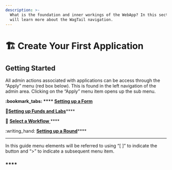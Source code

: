 ```yaml
---
description: >-
  What is the foundation and inner workings of the WebApp? In this section you
  will learn more about the WagTail navigation.
---
```


# 🏗 Create Your First Application

## **Getting Started**

All admin actions associated with applications can be access through the “Apply” menu (red box below). This is found in the left navigation of the admin area. Clicking on the “Apply” menu item opens up the sub menu.&#x20;



****:bookmark\_tabs: **** [**Setting up a Form**](setting-up-a-form.md)****

:wrench:[**Setting up Funds and Labs**](broken-reference)****

:ocean: [**Select a Workflow** ](broken-reference)****

:writing\_hand: [**Setting up a Round**](setting-up-a-round.md)****

****

In this guide menu elements will be referred to using “\[ ]” to indicate the button and “>” to indicate a subsequent menu item.

### ****






